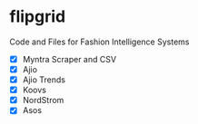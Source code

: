 # flipgrid

Code and Files for Fashion Intelligence Systems

- [x] Myntra Scraper and CSV
- [x] Ajio 
- [x] Ajio Trends
- [x] Koovs
- [x] NordStrom   
- [x] Asos